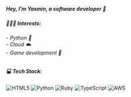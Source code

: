 <p align=center>
<h5>Hey, I'm Yasmin, a software developer 👋</h5>

<h5> 👩🏻‍💻 Interests: </h5>
<h6>- Python 🐍<br />
- Cloud ☁️<br />
- Game development 👾</p>
</h6>

<h5> 💻 Tech Stack: </h5>

![HTML5](https://img.shields.io/badge/html5-%23E34F26.svg?style=for-the-badge&logo=html5&logoColor=white) ![Python](https://img.shields.io/badge/python-3670A0?style=for-the-badge&logo=python&logoColor=ffdd54) ![Ruby](https://img.shields.io/badge/ruby-%23CC342D.svg?style=for-the-badge&logo=ruby&logoColor=white) ![TypeScript](https://img.shields.io/badge/typescript-%23007ACC.svg?style=for-the-badge&logo=typescript&logoColor=white) ![AWS](https://img.shields.io/badge/AWS-%23FF9900.svg?style=for-the-badge&logo=amazon-aws&logoColor=white)

